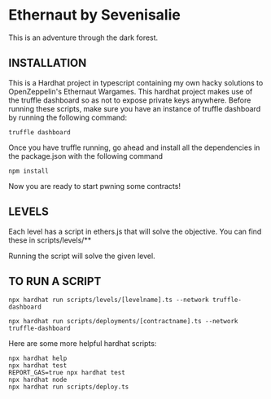 # Ethernaut by Sevenisalie

This is an adventure through the dark forest.

## INSTALLATION
This is a Hardhat project in typescript containing my own hacky solutions to OpenZeppelin's Ethernaut Wargames. This hardhat project makes use of the truffle dashboard so as not to expose private keys anywhere. Before running these scripts, make sure you have an instance of truffle dashboard by running the following command:
```shell
truffle dashboard
```
Once you have truffle running, go ahead and install all the dependencies in the package.json with the following command
```shell
npm install
```
Now you are ready to start pwning some contracts!

## LEVELS
Each level has a script in ethers.js that will solve the objective. You can find these in scripts/levels/**

Running the script will solve the given level. 

## TO RUN A SCRIPT
```shell
npx hardhat run scripts/levels/[levelname].ts --network truffle-dashboard

npx hardhat run scripts/deployments/[contractname].ts --network truffle-dashboard
```

Here are some more helpful hardhat scripts:

```shell
npx hardhat help
npx hardhat test
REPORT_GAS=true npx hardhat test
npx hardhat node
npx hardhat run scripts/deploy.ts
```
